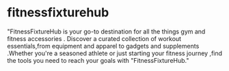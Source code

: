 # fitnessfixturehub
"FitnessFixtureHub is your go-to destination for all the things gym and fitness accessories . Discover a curated collection of workout essentials,from equipment and apparel to gadgets and supplements .Whether you're a seasoned athlete or just starting your fitness journey ,find the tools you need  to reach your goals  with "FitnessFixtureHub."
